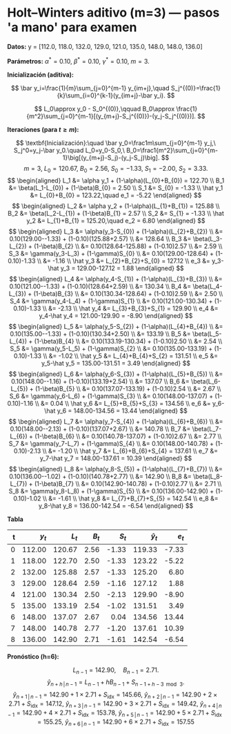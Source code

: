 # Holt–Winters aditivo (m=3) — pasos 'a mano' para examen

**Datos:** y = [112.0, 118.0, 132.0, 129.0, 121.0, 135.0, 148.0, 148.0, 136.0]

**Parámetros:** $\alpha^*=0.10$, $\beta^*=0.10$, $\gamma^*=0.10$, $m=3$.


**Inicialización (aditiva):**

$$ \bar y_i=\frac{1}{m}\sum_{j=0}^{m-1} y_{im+j},\quad S_j^{(0)}=\frac{1}{k}\sum_{i=0}^{k-1}(y_{im+j}-\bar y_i). $$

$$ L_0\approx y_0 - S_0^{(0)},\qquad B_0\approx \frac{1}{m^2}\sum_{j=0}^{m-1}[(y_{m+j}-S_j^{(0)})-(y_j-S_j^{(0)})]. $$


**Iteraciones (para $t\ge m$):**

$$ \textbf{Inicialización}:\quad \bar y_0=\frac1m\sum_{j=0}^{m-1} y_j,\ S_j^0=y_j-\bar y_0.\quad L_0=y_0-S_0,\ B_0=\frac1{m^2}\sum_{j=0}^{m-1}\big[(y_{m+j}-S_j)-(y_j-S_j)\big]. $$
$$ m=3,\ L_0=120.67,\ B_0=2.56,\ S_0=-1.33,\ S_1=-2.00,\ S_2=3.33. $$
$$ \begin{aligned}
L_1 &= \alpha y_1 + (1-\alpha)(L_{0}+B_{0}) = 122.70 \\
B_1 &= \beta(L_1-L_{0}) + (1-\beta)B_{0} = 2.50 \\
S_1 &= S_{0} = -1.33 \\
\hat y_1 &= L_{0}+B_{0} = 123.22,\quad e_1 = -5.22
\end{aligned} $$
$$ \begin{aligned}
L_2 &= \alpha y_2 + (1-\alpha)(L_{1}+B_{1}) = 125.88 \\
B_2 &= \beta(L_2-L_{1}) + (1-\beta)B_{1} = 2.57 \\
S_2 &= S_{1} = -1.33 \\
\hat y_2 &= L_{1}+B_{1} = 125.20,\quad e_2 = 6.80
\end{aligned} $$
$$ \begin{aligned}
L_3 &= \alpha(y_3-S_{0}) + (1-\alpha)(L_{2}+B_{2}) \\
    &= 0.10(129.00--1.33) + (1-0.10)(125.88+2.57) \\
    &= 128.64 \\
B_3 &= \beta(L_3-L_{2}) + (1-\beta)B_{2} \\
    &= 0.10(128.64-125.88) + (1-0.10)2.57 \\
    &= 2.59 \\
S_3 &= \gamma(y_3-L_3) + (1-\gamma)S_{0} \\
    &= 0.10(129.00-128.64) + (1-0.10)-1.33 \\
    &= -1.16 \\
\hat y_3 &= L_{2}+B_{2}+S_{0} = 127.12 \\
e_3 &= y_3-\hat y_3 = 129.00-127.12 = 1.88
\end{aligned} $$
$$ \begin{aligned}
L_4 &= \alpha(y_4-S_{1}) + (1-\alpha)(L_{3}+B_{3}) \\
    &= 0.10(121.00--1.33) + (1-0.10)(128.64+2.59) \\
    &= 130.34 \\
B_4 &= \beta(L_4-L_{3}) + (1-\beta)B_{3} \\
    &= 0.10(130.34-128.64) + (1-0.10)2.59 \\
    &= 2.50 \\
S_4 &= \gamma(y_4-L_4) + (1-\gamma)S_{1} \\
    &= 0.10(121.00-130.34) + (1-0.10)-1.33 \\
    &= -2.13 \\
\hat y_4 &= L_{3}+B_{3}+S_{1} = 129.90 \\
e_4 &= y_4-\hat y_4 = 121.00-129.90 = -8.90
\end{aligned} $$
$$ \begin{aligned}
L_5 &= \alpha(y_5-S_{2}) + (1-\alpha)(L_{4}+B_{4}) \\
    &= 0.10(135.00--1.33) + (1-0.10)(130.34+2.50) \\
    &= 133.19 \\
B_5 &= \beta(L_5-L_{4}) + (1-\beta)B_{4} \\
    &= 0.10(133.19-130.34) + (1-0.10)2.50 \\
    &= 2.54 \\
S_5 &= \gamma(y_5-L_5) + (1-\gamma)S_{2} \\
    &= 0.10(135.00-133.19) + (1-0.10)-1.33 \\
    &= -1.02 \\
\hat y_5 &= L_{4}+B_{4}+S_{2} = 131.51 \\
e_5 &= y_5-\hat y_5 = 135.00-131.51 = 3.49
\end{aligned} $$
$$ \begin{aligned}
L_6 &= \alpha(y_6-S_{3}) + (1-\alpha)(L_{5}+B_{5}) \\
    &= 0.10(148.00--1.16) + (1-0.10)(133.19+2.54) \\
    &= 137.07 \\
B_6 &= \beta(L_6-L_{5}) + (1-\beta)B_{5} \\
    &= 0.10(137.07-133.19) + (1-0.10)2.54 \\
    &= 2.67 \\
S_6 &= \gamma(y_6-L_6) + (1-\gamma)S_{3} \\
    &= 0.10(148.00-137.07) + (1-0.10)-1.16 \\
    &= 0.04 \\
\hat y_6 &= L_{5}+B_{5}+S_{3} = 134.56 \\
e_6 &= y_6-\hat y_6 = 148.00-134.56 = 13.44
\end{aligned} $$
$$ \begin{aligned}
L_7 &= \alpha(y_7-S_{4}) + (1-\alpha)(L_{6}+B_{6}) \\
    &= 0.10(148.00--2.13) + (1-0.10)(137.07+2.67) \\
    &= 140.78 \\
B_7 &= \beta(L_7-L_{6}) + (1-\beta)B_{6} \\
    &= 0.10(140.78-137.07) + (1-0.10)2.67 \\
    &= 2.77 \\
S_7 &= \gamma(y_7-L_7) + (1-\gamma)S_{4} \\
    &= 0.10(148.00-140.78) + (1-0.10)-2.13 \\
    &= -1.20 \\
\hat y_7 &= L_{6}+B_{6}+S_{4} = 137.61 \\
e_7 &= y_7-\hat y_7 = 148.00-137.61 = 10.39
\end{aligned} $$
$$ \begin{aligned}
L_8 &= \alpha(y_8-S_{5}) + (1-\alpha)(L_{7}+B_{7}) \\
    &= 0.10(136.00--1.02) + (1-0.10)(140.78+2.77) \\
    &= 142.90 \\
B_8 &= \beta(L_8-L_{7}) + (1-\beta)B_{7} \\
    &= 0.10(142.90-140.78) + (1-0.10)2.77 \\
    &= 2.71 \\
S_8 &= \gamma(y_8-L_8) + (1-\gamma)S_{5} \\
    &= 0.10(136.00-142.90) + (1-0.10)-1.02 \\
    &= -1.61 \\
\hat y_8 &= L_{7}+B_{7}+S_{5} = 142.54 \\
e_8 &= y_8-\hat y_8 = 136.00-142.54 = -6.54
\end{aligned} $$

**Tabla**

| t | $y_t$ | $L_t$ | $B_t$ | $S_t$ | $\hat y_t$ | $e_t$ |
|---:|---:|---:|---:|---:|---:|---:|
| 0 | 112.00 | 120.67 | 2.56 | -1.33 | 119.33 | -7.33 |
| 1 | 118.00 | 122.70 | 2.50 | -1.33 | 123.22 | -5.22 |
| 2 | 132.00 | 125.88 | 2.57 | -1.33 | 125.20 | 6.80 |
| 3 | 129.00 | 128.64 | 2.59 | -1.16 | 127.12 | 1.88 |
| 4 | 121.00 | 130.34 | 2.50 | -2.13 | 129.90 | -8.90 |
| 5 | 135.00 | 133.19 | 2.54 | -1.02 | 131.51 | 3.49 |
| 6 | 148.00 | 137.07 | 2.67 | 0.04 | 134.56 | 13.44 |
| 7 | 148.00 | 140.78 | 2.77 | -1.20 | 137.61 | 10.39 |
| 8 | 136.00 | 142.90 | 2.71 | -1.61 | 142.54 | -6.54 |


**Pronóstico (h=6):**

$$ L_{n-1} = 142.90,\quad B_{n-1} = 2.71. $$
$$ \hat y_{n+h\,|\,n-1} = L_{n-1} + h B_{n-1} + S_{n-1+h-3\,\bmod\,3}. $$
$$ \hat y_{n+1\,|\,n-1} = 142.90 + 1\times 2.71 + S_{\text{idx}} = 145.66,\ \hat y_{n+2\,|\,n-1} = 142.90 + 2\times 2.71 + S_{\text{idx}} = 147.12,\ \hat y_{n+3\,|\,n-1} = 142.90 + 3\times 2.71 + S_{\text{idx}} = 149.42,\ \hat y_{n+4\,|\,n-1} = 142.90 + 4\times 2.71 + S_{\text{idx}} = 153.78,\ \hat y_{n+5\,|\,n-1} = 142.90 + 5\times 2.71 + S_{\text{idx}} = 155.25,\ \hat y_{n+6\,|\,n-1} = 142.90 + 6\times 2.71 + S_{\text{idx}} = 157.55 $$